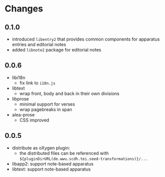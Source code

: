 # Changes

## 0.1.0

- introduced `libentry2` that provides common components for apparatus
  entries and editorial notes
- added `libnote2` package for editorial notes


## 0.0.6

- libi18n
  - fix link to `i18n.js`
- libtext
  - wrap front, body and back in their own divisions
- libprose
  - minimal support for verses
  - wrap pagebreaks in span
- alea-prose
  - CSS improved

## 0.0.5

- distribute as oXygen plugin:
  - the distributed files can be referenced with
	`${pluginDirURL(de.wwu.scdh.tei.seed-transformations)}/...`
- libapp2: support note-based apparatus
- libtext: support note-based apparatus
